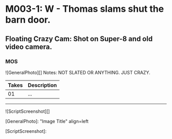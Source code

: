 # M003-1: W - Thomas slams shut the barn door.

## Floating Crazy Cam: Shot on Super-8 and old video camera.

### MOS

![GeneralPhoto][]
Notes: NOT SLATED OR ANYTHING. JUST CRAZY.

| Takes | Description |
|:---|:----|
| 01 | ... |

----

![ScriptScreenshot][]


[GeneralPhoto]:  "Image Title" align=left

[ScriptScreenshot]: 